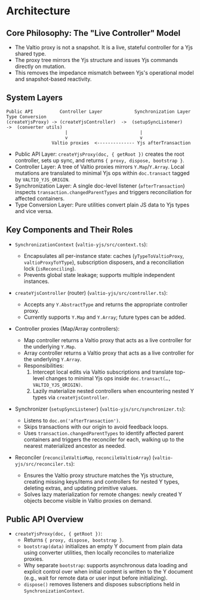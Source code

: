 # Architecture

## Core Philosophy: The "Live Controller" Model

- The Valtio proxy is not a snapshot. It is a live, stateful controller for a Yjs shared type.
- The proxy tree mirrors the Yjs structure and issues Yjs commands directly on mutation.
- This removes the impedance mismatch between Yjs's operational model and snapshot-based reactivity.

## System Layers

```text
Public API          Controller Layer            Synchronization Layer        Type Conversion
(createYjsProxy) -> (createYjsController)  ->  (setupSyncListener)       ->  (converter utils)
                      |                           |
                      v                           v
                 Valtio proxies  <-------------- Yjs afterTransaction
```

- Public API Layer: `createYjsProxy(doc, { getRoot })` creates the root controller, sets up sync, and returns `{ proxy, dispose, bootstrap }`.
- Controller Layer: A tree of Valtio proxies mirrors `Y.Map`/`Y.Array`. Local mutations are translated to minimal Yjs ops within `doc.transact` tagged by `VALTIO_YJS_ORIGIN`.
- Synchronization Layer: A single doc-level listener (`afterTransaction`) inspects `transaction.changedParentTypes` and triggers reconciliation for affected containers.
- Type Conversion Layer: Pure utilities convert plain JS data to Yjs types and vice versa.

## Key Components and Their Roles

- `SynchronizationContext` (`valtio-yjs/src/context.ts`):
  - Encapsulates all per-instance state: caches (`yTypeToValtioProxy`, `valtioProxyToYType`), subscription disposers, and a reconciliation lock (`isReconciling`).
  - Prevents global state leakage; supports multiple independent instances.

- `createYjsController` (router) (`valtio-yjs/src/controller.ts`):
  - Accepts any `Y.AbstractType` and returns the appropriate controller proxy.
  - Currently supports `Y.Map` and `Y.Array`; future types can be added.

- Controller proxies (Map/Array controllers):
  - Map controller returns a Valtio proxy that acts as a live controller for the underlying `Y.Map`.
  - Array controller returns a Valtio proxy that acts as a live controller for the underlying `Y.Array`.
  - Responsibilities:
    1) Intercept local edits via Valtio subscriptions and translate top-level changes to minimal Yjs ops inside `doc.transact(…, VALTIO_YJS_ORIGIN)`.
    2) Lazily materialize nested controllers when encountering nested Y types via `createYjsController`.

- Synchronizer (`setupSyncListener`) (`valtio-yjs/src/synchronizer.ts`):
  - Listens to `doc.on('afterTransaction')`.
  - Skips transactions with our origin to avoid feedback loops.
  - Uses `transaction.changedParentTypes` to identify affected parent containers and triggers the reconciler for each, walking up to the nearest materialized ancestor as needed.

- Reconciler (`reconcileValtioMap`, `reconcileValtioArray`) (`valtio-yjs/src/reconciler.ts`):
  - Ensures the Valtio proxy structure matches the Yjs structure, creating missing keys/items and controllers for nested Y types, deleting extras, and updating primitive values.
  - Solves lazy materialization for remote changes: newly created Y objects become visible in Valtio proxies on demand.

## Public API Overview

- `createYjsProxy(doc, { getRoot })`:
  - Returns `{ proxy, dispose, bootstrap }`.
  - `bootstrap(data)` initializes an empty Y document from plain data using converter utilities, then locally reconciles to materialize proxies.
  - Why separate `bootstrap`: supports asynchronous data loading and explicit control over when initial content is written to the Y document (e.g., wait for remote data or user input before initializing).
  - `dispose()` removes listeners and disposes subscriptions held in `SynchronizationContext`.

